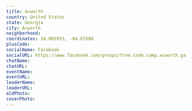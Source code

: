 ```yaml
---
title: Acworth
country: United States
state: Georgia
city: Acworth
neighborhood: 
coordinates: 34.065933, -84.67688
plusCode:
socialName: Facebook
socialURL: https://www.facebook.com/groups/free.code.camp.acworth.ga
chatName:
chatURL:
eventName:
eventURL:
leaderName:
leaderURL:
oldPhoto: 
coverPhoto:
---
```

